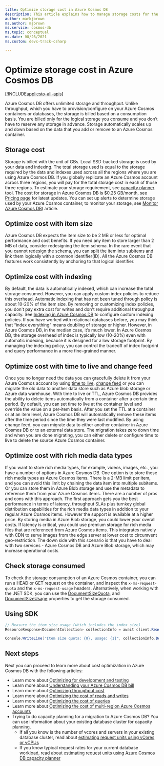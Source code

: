 ```yaml
---
title: Optimize storage cost in Azure Cosmos DB
description: This article explains how to manage storage costs for the data stored in Azure Cosmos DB
author: markjbrown
ms.author: mjbrown
ms.service: cosmos-db
ms.topic: conceptual
ms.date: 08/26/2021
ms.custom: devx-track-csharp

---
```


# Optimize storage cost in Azure Cosmos DB
[!INCLUDE[appliesto-all-apis](includes/appliesto-all-apis.md)]

Azure Cosmos DB offers unlimited storage and throughput. Unlike throughput, which you have to provision/configure on your Azure Cosmos containers or databases, the storage is billed based on a consumption basis. You are billed only for the logical storage you consume and you don’t have to reserve any storage in advance. Storage automatically scales up and down based on the data that you add or remove to an Azure Cosmos container.

## Storage cost

Storage is billed with the unit of GBs. Local SSD-backed storage is used by your data and indexing. The total storage used is equal to the storage required by the data and indexes used across all the regions where you are using Azure Cosmos DB. If you globally replicate an Azure Cosmos account across three regions, you will pay for the total storage cost in each of those three regions. To estimate your storage requirement, see [capacity planner](https://www.documentdb.com/capacityplanner) tool. The cost for storage in Azure Cosmos DB is $0.25 GB/month, see [Pricing page](https://azure.microsoft.com/pricing/details/cosmos-db/) for latest updates. You can set up alerts to determine storage used by your Azure Cosmos container, to monitor your storage, see [Monitor Azure Cosmos DB](./monitor-cosmos-db.md)) article.

## Optimize cost with item size

Azure Cosmos DB expects the item size to be 2 MB or less for optimal performance and cost benefits. If you need any item to store larger than 2 MB of data, consider redesigning the item schema. In the rare event that you cannot redesign the schema, you can split the item into subitems and link them logically with a common identifier(ID). All the Azure Cosmos DB features work consistently by anchoring to that logical identifier.

## Optimize cost with indexing

By default, the data is automatically indexed, which can increase the total storage consumed. However, you can apply custom index policies to reduce this overhead. Automatic indexing that has not been tuned through policy is about 10-20% of the item size. By removing or customizing index policies, you don't pay extra cost for writes and don't require additional throughput capacity. See [Indexing in Azure Cosmos DB](index-policy.md) to configure custom indexing policies. If you have worked with relational databases before, you may think that “index everything” means doubling of storage or higher. However, in Azure Cosmos DB, in the median case, it’s much lower. In Azure Cosmos DB, the storage overhead of index is typically low (10-20%) even with automatic indexing, because it is designed for a low storage footprint. By managing the indexing policy, you can control the tradeoff of index footprint and query performance in a more fine-grained manner.

## Optimize cost with time to live and change feed

Once you no longer need the data you can gracefully delete it from your Azure Cosmos account by  using [time to live](time-to-live.md), [change feed](change-feed.md) or you can migrate the old data to another data store such as Azure blob storage or Azure data warehouse. With time to live or TTL, Azure Cosmos DB provides the ability to delete items automatically from a container after a certain time period. By default, you can set time to live at the container level and override the value on a per-item basis. After you set the TTL at a container or at an item level, Azure Cosmos DB will automatically remove these items after the time period since the time they were last modified. By using change feed, you can migrate data to either another container in Azure Cosmos DB or to an external data store. The migration takes zero down time and when you are done migrating, you can either delete or configure time to live to delete the source Azure Cosmos container.

## Optimize cost with rich media data types 

If you want to store rich media types, for example, videos, images, etc., you have a number of options in Azure Cosmos DB. One option is to store these rich media types as Azure Cosmos items. There is a 2-MB limit per item, and you can avoid this limit by chaining the data item into multiple subitems. Or you can store them in Azure Blob storage and use the metadata to reference them from your Azure Cosmos items. There are a number of pros and cons with this approach. The first approach gets you the best performance in terms of latency, throughput SLAs plus turnkey global distribution capabilities for the rich media data types in addition to your regular Azure Cosmos items. However the support is available at a higher price. By storing media in Azure Blob storage, you could lower your overall costs. If latency is critical, you could use premium storage for rich media files that are referenced from Azure Cosmos items. This integrates natively with CDN to serve images from the edge server at lower cost to circumvent geo-restriction. The down side with this scenario is that you have to deal with two services - Azure Cosmos DB and Azure Blob storage, which may increase operational costs. 

## Check storage consumed

To check the storage consumption of an Azure Cosmos container, you can run a HEAD or GET request on the container, and inspect the `x-ms-request-quota` and the `x-ms-request-usage` headers. Alternatively, when working with the .NET SDK, you can use the [DocumentSizeQuota](/previous-versions/azure/dn850325(v%3Dazure.100)), and [DocumentSizeUsage](/previous-versions/azure/dn850324(v=azure.100)) properties to get the storage consumed.

## Using SDK

```csharp
// Measure the item size usage (which includes the index size)
ResourceResponse<DocumentCollection> collectionInfo = await client.ReadDocumentCollectionAsync(UriFactory.CreateDocumentCollectionUri("db", "coll"));   

Console.WriteLine("Item size quota: {0}, usage: {1}", collectionInfo.DocumentQuota, collectionInfo.DocumentUsage);
```

## Next steps

Next you can proceed to learn more about cost optimization in Azure Cosmos DB with the following articles:

* Learn more about [Optimizing for development and testing](optimize-dev-test.md)
* Learn more about [Understanding your Azure Cosmos DB bill](understand-your-bill.md)
* Learn more about [Optimizing throughput cost](optimize-cost-throughput.md)
* Learn more about [Optimizing the cost of reads and writes](optimize-cost-reads-writes.md)
* Learn more about [Optimizing the cost of queries](./optimize-cost-reads-writes.md)
* Learn more about [Optimizing the cost of multi-region Azure Cosmos accounts](optimize-cost-regions.md)
* Trying to do capacity planning for a migration to Azure Cosmos DB? You can use information about your existing database cluster for capacity planning.
    * If all you know is the number of vcores and servers in your existing database cluster, read about [estimating request units using vCores or vCPUs](convert-vcore-to-request-unit.md) 
    * If you know typical request rates for your current database workload, read about [estimating request units using Azure Cosmos DB capacity planner](estimate-ru-with-capacity-planner.md)